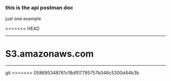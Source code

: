 ### this is the api postman doc

just one example

<<<<<<< HEAD
<hr>

S3.amazonaws.com
=======
<hr>git
>>>>>>> 058695348761c18df07795757b046c5300d44b3b
